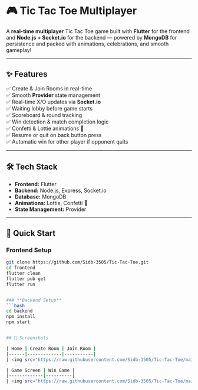# 🎮 Tic Tac Toe Multiplayer  

A **real-time multiplayer** Tic Tac Toe game built with **Flutter** for the frontend and **Node.js + Socket.io** for the backend — powered by **MongoDB** for persistence and packed with animations, celebrations, and smooth gameplay!  

---

## ✨ Features  

✅ Create & Join Rooms in real-time  
✅ Smooth **Provider** state management  
✅ Real-time X/O updates via **Socket.io**  
✅ Waiting lobby before game starts  
✅ Scoreboard & round tracking  
✅ Win detection & match completion logic  
✅ Confetti & Lottie animations 🎉  
✅ Resume or quit on back button press  
✅ Automatic win for other player if opponent quits  

---

## 🛠 Tech Stack  

- **Frontend:** Flutter  
- **Backend:** Node.js, Express, Socket.io  
- **Database:** MongoDB  
- **Animations:** Lottie, Confetti 🎉  
- **State Management:** Provider  

---

## 🚀 Quick Start  

### **Frontend Setup**  
```bash
git clone https://github.com/Sidb-3505/Tic-Tac-Toe.git
cd frontend
flutter clean
flutter pub get
flutter run


### **Backend Setup**  
```bash
cd backend
npm install
npm start


## 📱 Screenshots

| Home | Create Room | Join Room |
|------|-------------|-----------|
| <img src="https://raw.githubusercontent.com/Sidb-3505/Tic-Tac-Toe/main/assets/screenshots/home_screen.jpg" width="200"/> | <img src="https://raw.githubusercontent.com/Sidb-3505/Tic-Tac-Toe/main/assets/screenshots/create_room_screen.jpg" width="200"/> | <img src="https://raw.githubusercontent.com/Sidb-3505/Tic-Tac-Toe/main/assets/screenshots/join_room_screen.jpg" width="200"/> |

| Game Screen | Win Game |
|-------------|----------|
| <img src="https://raw.githubusercontent.com/Sidb-3505/Tic-Tac-Toe/main/assets/screenshots/game_screen.jpg" width="200"/> | <img src="https://raw.githubusercontent.com/Sidb-3505/Tic-Tac-Toe/main/assets/screenshots/won_the_game.jpg" width="200"/> |

